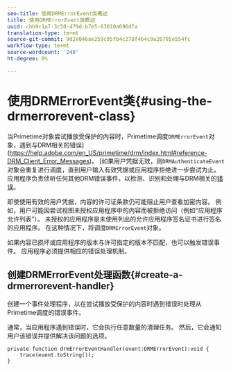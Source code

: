 ```yaml
---
seo-title: 使用DRMErrorEvent类概述
title: 使用DRMErrorEvent类概述
uuid: cbb9c1a7-3c50-479d-b7e5-63010a696dfa
translation-type: tm+mt
source-git-commit: 9d2e046ae259c05fb4c278f464c9a26795e554fc
workflow-type: tm+mt
source-wordcount: '248'
ht-degree: 0%

---
```



# 使用DRMErrorEvent类{#using-the-drmerrorevent-class}

当Primetime对象尝试播放受保护的内容时，Primetime调度`DRMErrorEvent`对象，遇到与DRM相关的错误](https://help.adobe.com/en_US/primetime/drm/index.html#reference-DRM_Client_Error_Messages)。 [如果用户凭据无效，则`DRMAuthenticateEvent`对象会重复进行调度，直到用户输入有效凭据或应用程序拒绝进一步尝试为止。 应用程序负责侦听任何其他DRM错误事件，以检测、识别和处理与DRM相关的[错误](https://help.adobe.com/en_US/primetime/drm/index.html#reference-DRM_Client_Error_Messages)。

即使使用有效的用户凭据，内容的许可证条款仍可能阻止用户查看加密内容。 例如，用户可能因尝试视图未授权应用程序中的内容而被拒绝访问（例如“应用程序允许列表”）。 未授权的应用程序是未使用列出的允许应用程序签名证书进行签名的应用程序。 在这种情况下，将调度`DRMErrorEvent`对象。

如果内容已损坏或应用程序的版本与许可指定的版本不匹配，也可以触发错误事件。 应用程序必须提供相应的错误处理机制。

## 创建DRMErrorEvent处理函数{#create-a-drmerrorevent-handler}

创建一个事件处理程序，以在尝试播放受保护的内容时遇到错误时处理从Primetime调度的错误事件。

通常，当应用程序遇到错误时，它会执行任意数量的清理任务。 然后，它会通知用户该错误并提供解决该问题的选项。

```
private function drmErrorEventHandler(event:DRMErrorEvent):void {  
    trace(event.toString());  
} 
```
